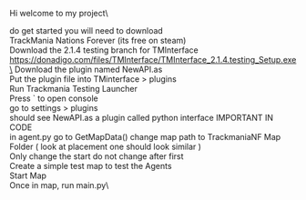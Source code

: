 Hi welcome to my project\

do get started you will need to download\
TrackMania Nations Forever (its free on steam)\
Download the 2.1.4 testing branch for TMInterface https://donadigo.com/files/TMInterface/TMInterface_2.1.4.testing_Setup.exe\
Download the plugin named NewAPI.as\
Put the plugin file into TMinterface > plugins \
Run Trackmania Testing Launcher\
Press ` to open console\
go to settings > plugins\
should see NewAPI.as a plugin called python interface
IMPORTANT IN CODE\
in agent.py go to GetMapData() change map path to TrackmaniaNF Map Folder ( look at placement one should look similar )\
Only change the start do not change after first\
Create a simple test map to test the Agents\
Start Map\
Once in map, run main.py\
